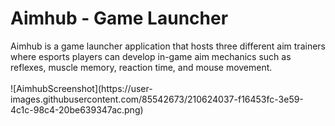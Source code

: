 <h1>Aimhub - Game Launcher</h1>
Aimhub is a game launcher application that hosts three different aim trainers where esports players can develop in-game aim mechanics such as reflexes, muscle memory, reaction time, and mouse movement.
<br></br>
![AimhubScreenshot](https://user-images.githubusercontent.com/85542673/210624037-f16453fc-3e59-4c1c-98c4-20be639347ac.png)
